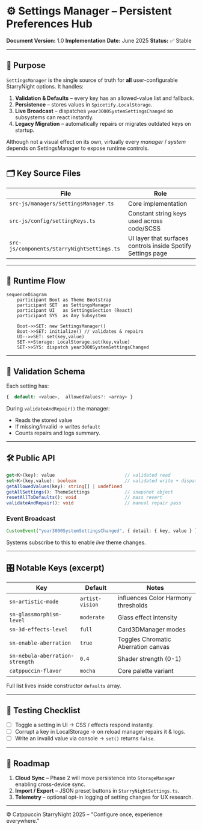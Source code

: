# ⚙️ Settings Manager – Persistent Preferences Hub

**Document Version:** 1.0
**Implementation Date:** June 2025
**Status:** ✅ Stable

---

## 🚀 Purpose

`SettingsManager` is the single source of truth for **all** user-configurable StarryNight options. It handles:

1. **Validation & Defaults** – every key has an allowed-value list and fallback.
2. **Persistence** – stores values in `Spicetify.LocalStorage`.
3. **Live Broadcast** – dispatches `year3000SystemSettingsChanged` so subsystems can react instantly.
4. **Legacy Migration** – automatically repairs or migrates outdated keys on startup.

Although not a visual effect on its own, virtually every _manager_ / _system_ depends on SettingsManager to expose runtime controls.

---

## 🗂️ Key Source Files

| File                                       | Role                                                         |
| ------------------------------------------ | ------------------------------------------------------------ |
| `src-js/managers/SettingsManager.ts`       | Core implementation                                          |
| `src-js/config/settingKeys.ts`             | Constant string keys used across code/SCSS                   |
| `src-js/components/StarryNightSettings.ts` | UI layer that surfaces controls inside Spotify Settings page |

---

## 🔄 Runtime Flow

```mermaid
sequenceDiagram
    participant Boot as Theme Bootstrap
    participant SET  as SettingsManager
    participant UI   as SettingsSection (React)
    participant SYS  as Any Subsystem

    Boot->>SET: new SettingsManager()
    Boot->>SET: initialize() // validates & repairs
    UI-->>SET: set(key,value)
    SET->>Storage: LocalStorage.set(key,value)
    SET->>SYS: dispatch year3000SystemSettingsChanged
```

---

## 📑 Validation Schema

Each setting has:

```ts
{  default: <value>,  allowedValues?: <array> }
```

During `validateAndRepair()` the manager:

- Reads the stored value
- If missing/invalid → writes `default`
- Counts repairs and logs summary.

---

## 🛠️ Public API

```ts
get<K>(key): value                          // validated read
set<K>(key,value): boolean                  // validated write + dispatch
getAllowedValues(key): string[] | undefined
getAllSettings(): ThemeSettings             // snapshot object
resetAllToDefaults(): void                  // mass revert
validateAndRepair(): void                   // manual repair pass
```

### Event Broadcast

```ts
CustomEvent("year3000SystemSettingsChanged", { detail: { key, value } });
```

Systems subscribe to this to enable _live_ theme changes.

---

## 🎛️ Notable Keys (excerpt)

| Key                             | Default         | Notes                               |
| ------------------------------- | --------------- | ----------------------------------- |
| `sn-artistic-mode`              | `artist-vision` | influences Color Harmony thresholds |
| `sn-glassmorphism-level`        | `moderate`      | Glass effect intensity              |
| `sn-3d-effects-level`           | `full`          | Card3DManager modes                 |
| `sn-enable-aberration`          | `true`          | Toggles Chromatic Aberration canvas |
| `sn-nebula-aberration-strength` | `0.4`           | Shader strength (0-1)               |
| `catppuccin-flavor`             | `mocha`         | Core palette variant                |

Full list lives inside constructor `defaults` array.

---

## 🧪 Testing Checklist

- [ ] Toggle a setting in UI → CSS / effects respond instantly.
- [ ] Corrupt a key in LocalStorage → on reload manager repairs it & logs.
- [ ] Write an invalid value via console → `set()` returns `false`.

---

## 📅 Roadmap

1. **Cloud Sync** – Phase 2 will move persistence into `StorageManager` enabling cross-device sync.
2. **Import / Export** – JSON preset buttons in `StarryNightSettings.ts`.
3. **Telemetry** – optional opt-in logging of setting changes for UX research.

---

© Catppuccin StarryNight 2025 – "Configure once, experience everywhere."
